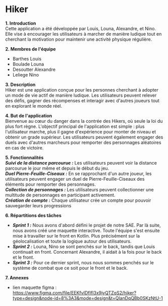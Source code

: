 # Hiker

**1. Introduction<br/>**
Cette application a été développée par Louis, Louna, Alexandre, et Nino. Elle vise à encourager les utilisateurs à marcher de manière ludique tout en cherchant la motivation pour maintenir une activité physique régulière.

**2. Membres de l'équipe<br/>**
- Barthes Louis<br/>
- Boulade Louna<br/>
- Desoutter Alexandre<br/>
- Leliege Nino<br/>

**3. Description<br/>**
Hiker est une application conçue pour les personnes cherchant à adopter un mode de vie actif de manière ludique. Les utilisateurs peuvent relever des défis, gagner des récompenses et interagir avec d'autres joueurs tout en explorant le monde réel.

**4. But de l'application<br/>**
Bienvenue au cœur du danger dans la contrée des Hikers, où seule la loi du plus fort règne. L'objectif principal de l'application est simple : plus l'utilisateur marche, plus il gagne d'expérience pour monter de niveau et obtenir un grade supérieur. Les utilisateurs peuvent également engager des duels avec d'autres marcheurs pour remporter des personnages aléatoires en cas de victoire.

**5. Fonctionnalités<br/>**
***Suivi de la distance parcourue :*** Les utilisateurs peuvent voir la distance parcourue le jour même et depuis le début du jeu.<br/>
***Duel Pierre-Feuille-Ciseaux :*** En se rapprochant d'un autre joueur, les utilisateurs peuvent engager un duel de Pierre-Feuille-Ciseaux des éléments pour remporter des personnages.<br/>
***Collection de personnages :*** Les utilisateurs peuvent collectionner une multitude de personnages en participant activement.<br/>
***Création de compte :*** Chaque utilisateur crée un compte pour pouvoir sauvegarder leurs progressions

**6. Répartitions des tâches<br/>**
- ***Sprint 1 :*** Nous avons d'abord défini le projet de notre SAE. Par là suite, nous avons créé une maquette interactive. Toute l'équipe s'est ensuite mise à travailler sur le front en Kotlin. Plus précisément sur la géolocalisation et toute la logique autour des utilisateurs.<br/>
- ***Sprint 2 :*** Louna, Nino se sont penchés sur le back, tandis que Louis continuait en front. Concernant Alexandre, il aidait à la fois pour le back et le front.<br/>
- ***Sprint 3 :*** Pour ce dernier sprint, nous nous sommes penchés sur le système de combat que ce soit pour le front et le back.<br/>

**7. Annexes<br/>**
- lien maquette figma :<br/> 
https://www.figma.com/file/EEKfvIDfIfI3x9jyQTZqS2/hiker?type=design&node-id=8%3A3&mode=design&t=QlanDqQBb0SKzNtU-1

